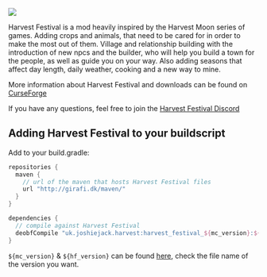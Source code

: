![](src/main/resources/assets/harvestfestival/logo.png)

Harvest Festival is a mod heavily inspired by the Harvest Moon series of games. 
Adding crops and animals, that need to be cared for in order to make the most out of them. 
Village and relationship building with the introduction of new npcs and the builder, 
who will help you build a town for the people, as well as guide you on your way. 
Also adding seasons that affect day length, daily weather, cooking and a new way to mine.

More information about Harvest Festival and downloads can be found on [CurseForge](https://minecraft.curseforge.com/projects/harvest-festival)

If you have any questions, feel free to join the [Harvest Festival Discord](https://discord.gg/MRZAyze)

Adding Harvest Festival to your buildscript
---
Add to your build.gradle:
```gradle
repositories {
  maven {
    // url of the maven that hosts Harvest Festival files
    url "http://girafi.dk/maven/"
  }
}

dependencies {
  // compile against Harvest Festival
  deobfCompile "uk.joshiejack.harvest:harvest_festival_${mc_version}:${mc_version}-${hf_version}"
}
```

`${mc_version}` & `${hf_version}` can be found [here](http://girafi.dk/maven/uk/joshiejack/harvest/), check the file name of the version you want.